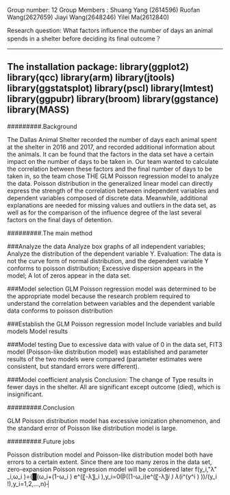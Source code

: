 Group number: 12 
Group Members : Shuang Yang (2614596)  Ruofan Wang(2627659) Jiayi  Wang(2648246) Yilei  Ma(2612840)


Research question: What factors influence the number of days an animal spends in a shelter before deciding its final outcome？

---------------------------------
The installation package:
library(ggplot2)
library(qcc)
library(arm)
library(jtools)
library(ggstatsplot)
library(pscl)
library(lmtest)
library(ggpubr)
library(broom)
library(ggstance)
library(MASS)
---------------------------------




#########.Background

The Dallas Animal Shelter recorded the number of days each animal spent at the shelter in 2016 and 2017, and recorded additional information about the animals. It can be found that the factors in the data set have a certain impact on the number of days to be taken in. Our team wanted to calculate the correlation between these factors and the final number of days to be taken in, so the team chose THE GLM Poisson regression model to analyze the data. Poisson distribution in the generalized linear model can directly express the strength of the correlation between independent variables and dependent variables composed of discrete data. Meanwhile, additional explanations are needed for missing values and outliers in the data set, as well as for the comparison of the influence degree of the last several factors on the final days of detention.



#########.The main method

###Analyze the data
Analyze box graphs of all independent variables; Analyze the distribution of the dependent variable Y.
Evaluation: The data is not the curve form of normal distribution, and the dependent variable Y conforms to poisson distribution; Excessive dispersion appears in the model; A lot of zeros appear in the data set.

###Model selection
GLM Poisson regression model was determined to be the appropriate model because the research problem required to understand the correlation between variables and the dependent variable data conforms to poisson distribution

###Establish the GLM Poisson regression model
Include variables and build models
Model results

###Model testing
Due to excessive data with value of 0 in the data set, FIT3 model (Poisson-like distribution model) was established and parameter results of the two models were compared (parameter estimates were consistent, but standard errors were different).

###Model coefficient analysis
Conclusion: The change of Type results in fewer days in the shelter. All are significant except outcome (died), which is insignificant.

#########.Conclusion

GLM Poisson distribution model has excessive ionization phenomenon, and the standard error of Poisson like distribution model is large.

#########.Future jobs

Poisson distribution model and Poisson-like distribution model both have errors to a certain extent. Since there are too many zeros in the data set, zero-expansion Poisson regression model will be considered later
f(y_i,"λ" _i,ω_i )={█(ω_i+(1-ω_i ) e^(〖-λ〗_i ),y_i=0@((1-ω_i)e^(〖-λ〗_i ) λ_(i^(y^i ) ))/(y_i !),y_i=1,2,…,n)┤
